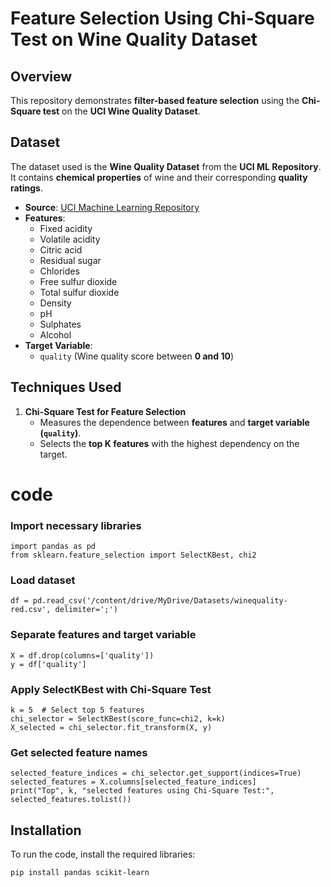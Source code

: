 # Feature Selection Using Chi-Square Test on Wine Quality Dataset

## **Overview**
This repository demonstrates **filter-based feature selection** using the **Chi-Square test** on the **UCI Wine Quality Dataset**.

## **Dataset**
The dataset used is the **Wine Quality Dataset** from the **UCI ML Repository**.
It contains **chemical properties** of wine and their corresponding **quality ratings**.

- **Source**: [UCI Machine Learning Repository](https://archive.ics.uci.edu/ml/datasets/Wine+Quality)
- **Features**:
  - Fixed acidity
  - Volatile acidity
  - Citric acid
  - Residual sugar
  - Chlorides
  - Free sulfur dioxide
  - Total sulfur dioxide
  - Density
  - pH
  - Sulphates
  - Alcohol
- **Target Variable**:  
  - `quality` (Wine quality score between **0 and 10**)

## **Techniques Used**
1. **Chi-Square Test for Feature Selection**  
   - Measures the dependence between **features** and **target variable (`quality`)**.  
   - Selects the **top K features** with the highest dependency on the target.

# code
### Import necessary libraries
```
import pandas as pd
from sklearn.feature_selection import SelectKBest, chi2
```
### Load dataset
```
df = pd.read_csv('/content/drive/MyDrive/Datasets/winequality-red.csv', delimiter=';')
```
### Separate features and target variable
```
X = df.drop(columns=['quality'])
y = df['quality']
```
### Apply SelectKBest with Chi-Square Test
```
k = 5  # Select top 5 features
chi_selector = SelectKBest(score_func=chi2, k=k)
X_selected = chi_selector.fit_transform(X, y)
```
### Get selected feature names
```
selected_feature_indices = chi_selector.get_support(indices=True)
selected_features = X.columns[selected_feature_indices]
print("Top", k, "selected features using Chi-Square Test:", selected_features.tolist())
```
## **Installation**
To run the code, install the required libraries:
```bash
pip install pandas scikit-learn
